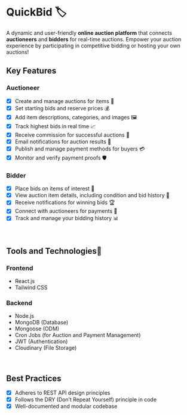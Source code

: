 # QuickBid 🏷️

A dynamic and user-friendly **online auction platform** that connects **auctioneers** and **bidders** for real-time auctions. Empower your auction experience by participating in competitive bidding or hosting your own auctions!

## Key Features

### Auctioneer 
- [x] Create and manage auctions for items 📝
- [x] Set starting bids and reserve prices 💰
- [x] Add item descriptions, categories, and images 🖼️
- [x] Track highest bids in real time 📈
- [x] Receive commission for successful auctions 💼
- [x] Email notifications for auction results 📧
- [x] Publish and manage payment methods for buyers 💳
- [x] Monitor and verify payment proofs 🛡️

### Bidder 
- [x] Place bids on items of interest 💸
- [x] View auction item details, including condition and bid history 🔎
- [x] Receive notifications for winning bids 🏆
- [x] Connect with auctioneers for payments 🧾
- [x] Track and manage your bidding history 📊

<br/>

## Tools and Technologies🚀

### **Frontend**
- React.js
- Tailwind CSS

### **Backend**
- Node.js
- MongoDB (Database)
- Mongoose (ODM)
- Cron Jobs (for Auction and Payment Management)
- JWT (Authentication)
- Cloudinary (File Storage)

<br/>

## Best Practices

- [x] Adheres to REST API design principles
- [x] Follows the DRY (Don’t Repeat Yourself) principle in code
- [x] Well-documented and modular codebase
